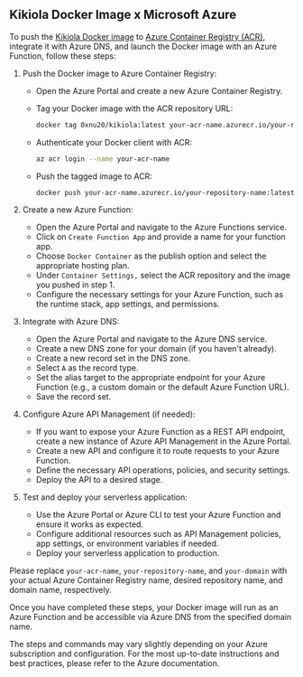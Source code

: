 ## Kikiola Docker Image x Microsoft Azure

To push the [Kikiola Docker image](https://hub.docker.com/r/0xnu20/kikiola/) to [Azure Container Registry (ACR)](https://azure.microsoft.com/services/container-registry/), integrate it with Azure DNS, and launch the Docker image with an Azure Function, follow these steps:

1. Push the Docker image to Azure Container Registry:
   + Open the Azure Portal and create a new Azure Container Registry.
   + Tag your Docker image with the ACR repository URL:

     ```sh
     docker tag 0xnu20/kikiola:latest your-acr-name.azurecr.io/your-repository-name:latest
     ```

   + Authenticate your Docker client with ACR:
     ```sh
     az acr login --name your-acr-name
     ```

   + Push the tagged image to ACR:
     ```sh
     docker push your-acr-name.azurecr.io/your-repository-name:latest
     ```

2. Create a new Azure Function:
   + Open the Azure Portal and navigate to the Azure Functions service.
   + Click on `Create Function App` and provide a name for your function app.
   + Choose `Docker Container` as the publish option and select the appropriate hosting plan.
   + Under `Container Settings,` select the ACR repository and the image you pushed in step 1.
   + Configure the necessary settings for your Azure Function, such as the runtime stack, app settings, and permissions.

3. Integrate with Azure DNS:
   + Open the Azure Portal and navigate to the Azure DNS service.
   + Create a new DNS zone for your domain (if you haven't already).
   + Create a new record set in the DNS zone.
   + Select `A` as the record type.
   + Set the alias target to the appropriate endpoint for your Azure Function (e.g., a custom domain or the default Azure Function URL).
   + Save the record set.

4. Configure Azure API Management (if needed):
   + If you want to expose your Azure Function as a REST API endpoint, create a new instance of Azure API Management in the Azure Portal.
   + Create a new API and configure it to route requests to your Azure Function.
   + Define the necessary API operations, policies, and security settings.
   + Deploy the API to a desired stage.

5. Test and deploy your serverless application:
   + Use the Azure Portal or Azure CLI to test your Azure Function and ensure it works as expected.
   + Configure additional resources such as API Management policies, app settings, or environment variables if needed.
   + Deploy your serverless application to production.

Please replace `your-acr-name`, `your-repository-name`, and `your-domain` with your actual Azure Container Registry name, desired repository name, and domain name, respectively.

Once you have completed these steps, your Docker image will run as an Azure Function and be accessible via Azure DNS from the specified domain name.

The steps and commands may vary slightly depending on your Azure subscription and configuration. For the most up-to-date instructions and best practices, please refer to the Azure documentation.